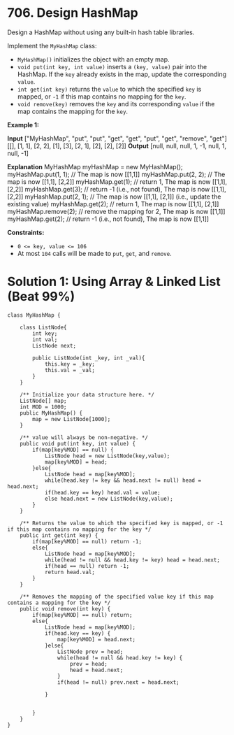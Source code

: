 # 706. Design HashMap
Design a HashMap without using any built-in hash table libraries.

Implement the  `MyHashMap`  class:

-   `MyHashMap()`  initializes the object with an empty map.
-   `void put(int key, int value)`  inserts a  `(key, value)`  pair into the HashMap. If the  `key`  already exists in the map, update the corresponding  `value`.
-   `int get(int key)`  returns the  `value`  to which the specified  `key`  is mapped, or  `-1`  if this map contains no mapping for the  `key`.
-   `void remove(key)`  removes the  `key`  and its corresponding  `value`  if the map contains the mapping for the  `key`.

**Example 1:**

**Input**
["MyHashMap", "put", "put", "get", "get", "put", "get", "remove", "get"]
[[], [1, 1], [2, 2], [1], [3], [2, 1], [2], [2], [2]]
**Output**
[null, null, null, 1, -1, null, 1, null, -1]

**Explanation**
MyHashMap myHashMap = new MyHashMap();
myHashMap.put(1, 1); // The map is now [[1,1]]
myHashMap.put(2, 2); // The map is now [[1,1], [2,2]]
myHashMap.get(1);    // return 1, The map is now [[1,1], [2,2]]
myHashMap.get(3);    // return -1 (i.e., not found), The map is now [[1,1], [2,2]]
myHashMap.put(2, 1); // The map is now [[1,1], [2,1]] (i.e., update the existing value)
myHashMap.get(2);    // return 1, The map is now [[1,1], [2,1]]
myHashMap.remove(2); // remove the mapping for 2, The map is now [[1,1]]
myHashMap.get(2);    // return -1 (i.e., not found), The map is now [[1,1]]

**Constraints:**

-   `0 <= key, value <= 106`
-   At most  `104`  calls will be made to  `put`,  `get`, and  `remove`.

# Solution 1: Using Array & Linked List (Beat 99%)
```
class MyHashMap {
    
    class ListNode{
        int key;
        int val;
        ListNode next;
        
        public ListNode(int _key, int _val){
            this.key = _key;
            this.val = _val;
        }
    }
    
    /** Initialize your data structure here. */
    ListNode[] map;
    int MOD = 1000;
    public MyHashMap() {
        map = new ListNode[1000];
    }
    
    /** value will always be non-negative. */
    public void put(int key, int value) {
        if(map[key%MOD] == null) {
            ListNode head = new ListNode(key,value);
            map[key%MOD] = head;
        }else{
            ListNode head = map[key%MOD];
            while(head.key != key && head.next != null) head = head.next;
            if(head.key == key) head.val = value;
            else head.next = new ListNode(key,value);
        }
    }
    
    /** Returns the value to which the specified key is mapped, or -1 if this map contains no mapping for the key */
    public int get(int key) {
        if(map[key%MOD] == null) return -1;
        else{
            ListNode head = map[key%MOD];
            while(head != null && head.key != key) head = head.next;
            if(head == null) return -1;
            return head.val;
        }
    }
    
    /** Removes the mapping of the specified value key if this map contains a mapping for the key */
    public void remove(int key) {
        if(map[key%MOD] == null) return;
        else{
            ListNode head = map[key%MOD];
            if(head.key == key) {
                map[key%MOD] = head.next;
            }else{
                ListNode prev = head;
                while(head != null && head.key != key) {
                    prev = head;
                    head = head.next;
                }
                if(head != null) prev.next = head.next;
                
            }
            
            
        }
    }
}

```